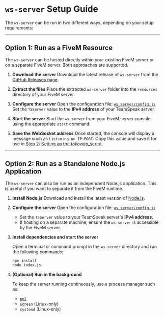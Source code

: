 # `ws-server` Setup Guide

The `ws-server` can be run in two different ways, depending on your setup requirements:

---

## Option 1: Run as a FiveM Resource

The `ws-server` can be hosted directly within your existing FiveM server or on a separate FiveM server. Both approaches are supported.

1. **Download the server**
   Download the latest release of `ws-server` from the [GitHub Releases page](https://github.com/Plactrix/TokoVoIP_v2/releases/latest).

2. **Extract the files**
   Place the extracted `ws-server` folder into the `resources` directory of your FiveM server.

3. **Configure the server**
   Open the configuration file: [`ws_server/config.js`](https://github.com/Plactrix/TokoVoIP_v2/blob/master/ws_server/config.js)
   Set the `TSServer` value to the **IPv4 address** of your TeamSpeak server.

4. **Start the server**
   Start the `ws_server` from your FiveM server console using the appropriate `start` command.

5. **Save the WebSocket address**
   Once started, the console will display a message such as `Listening on IP:PORT`.
   Copy this value and save it for use in [Step 2: Setting up the tokovoip\_script](#step-2-setting-up-tokovoip_script).

---

## Option 2: Run as a Standalone Node.js Application

The `ws-server` can also be run as an independent Node.js application. This is useful if you want to separate it from the FiveM runtime.

1. **Install Node.js**
   Download and install the latest version of [Node.js](https://nodejs.org/en/).

2. **Configure the server**
   Open the configuration file: [`ws_server/config.js`](https://github.com/Plactrix/TokoVoIP_v2/blob/master/ws_server/config.js)

   * Set the `TSServer` value to your TeamSpeak server's **IPv4 address**.
   * If hosting on a separate machine, ensure the `ws-server` is accessible by the FiveM server.

3. **Install dependencies and start the server**

   Open a terminal or command prompt in the `ws-server` directory and run the following commands:

   ```bash
   npm install
   node index.js
   ```

4. **(Optional) Run in the background**

   To keep the server running continuously, use a process manager such as:

   * [`pm2`](https://pm2.keymetrics.io/)
   * `screen` (Linux-only)
   * `systemd` (Linux-only)
